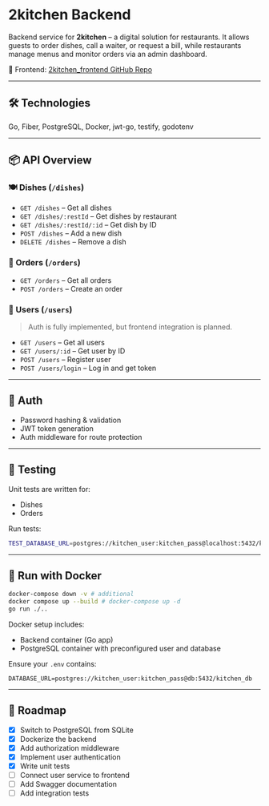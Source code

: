 # 2kitchen Backend

Backend service for **2kitchen** – a digital solution for restaurants. It allows guests to order dishes, call a waiter, or request a bill, while restaurants manage menus and monitor orders via an admin dashboard.

🔗 Frontend: [2kitchen_frontend GitHub Repo](https://github.com/pavloveone/2kitchen_frontend)

---

## 🛠 Technologies

Go, Fiber, PostgreSQL, Docker, jwt-go, testify, godotenv

---

## 📦 API Overview

### 🍽 Dishes (`/dishes`)
- `GET /dishes` – Get all dishes  
- `GET /dishes/:restId` – Get dishes by restaurant  
- `GET /dishes/:restId/:id` – Get dish by ID  
- `POST /dishes` – Add a new dish  
- `DELETE /dishes` – Remove a dish  

### 🧾 Orders (`/orders`)
- `GET /orders` – Get all orders  
- `POST /orders` – Create an order  

### 👤 Users (`/users`)
> Auth is fully implemented, but frontend integration is planned.

- `GET /users` – Get all users  
- `GET /users/:id` – Get user by ID  
- `POST /users` – Register user  
- `POST /users/login` – Log in and get token  

---

## 🔐 Auth

- Password hashing & validation  
- JWT token generation  
- Auth middleware for route protection  

---

## 🧪 Testing

Unit tests are written for:  
- Dishes  
- Orders  

Run tests:
```bash
TEST_DATABASE_URL=postgres://kitchen_user:kitchen_pass@localhost:5432/kitchen_test?sslmode=disable go test ./...
```

---

## 🐳 Run with Docker
```bash
docker-compose down -v # additional
docker compose up --build # docker-compose up -d
go run ./..
```

Docker setup includes:
- Backend container (Go app)
- PostgreSQL container with preconfigured user and database

Ensure your `.env` contains:

```env
DATABASE_URL=postgres://kitchen_user:kitchen_pass@db:5432/kitchen_db
```

---

## 📌 Roadmap
- [x] Switch to PostgreSQL from SQLite
- [x] Dockerize the backend
- [x] Add authorization middleware
- [x] Implement user authentication
- [x] Write unit tests
- [ ] Connect user service to frontend
- [ ] Add Swagger documentation
- [ ] Add integration tests
